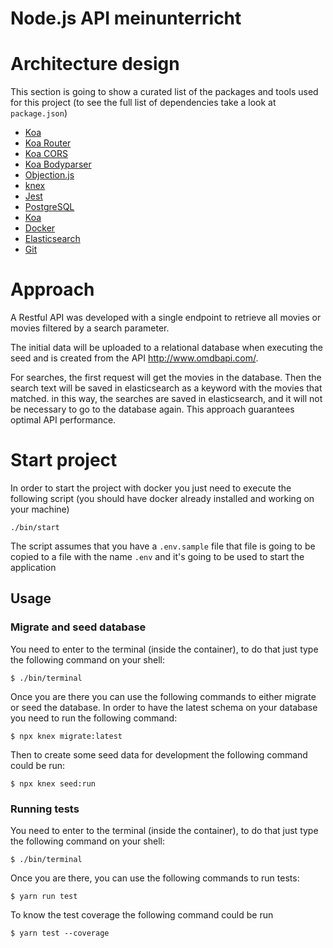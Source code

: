 # Node.js API meinunterricht
# Architecture design

This section is going to show a curated list of the packages and tools used for this project (to see
the full list of dependencies take a look at `package.json`)

* [Koa](https://koajs.com/)
* [Koa Router](https://github.com/koajs/router)
* [Koa CORS](https://github.com/koajs/cors)
* [Koa Bodyparser](https://github.com/koajs/bodyparser)
* [Objection.js](https://vincit.github.io/objection.js/)
* [knex](http://knexjs.org/)
* [Jest](https://jestjs.io/)
* [PostgreSQL](https://www.postgresql.org/)
* [Koa](https://koajs.com/)
* [Docker](https://www.docker.com/)
* [Elasticsearch](https://www.elastic.co/)
* [Git](https://git-scm.com/)


# Approach

A Restful API was developed with a single endpoint to retrieve all movies or movies filtered by a search parameter.

The initial data will be uploaded to a relational database when executing the seed and is created from the API http://www.omdbapi.com/.

For searches, the first request will get the movies in the database. Then the search text will be saved in elasticsearch as a keyword with the movies that matched. in this way, the searches are saved in elasticsearch, and it will not be necessary to go to the database again. This approach guarantees optimal API performance.

# Start project

In order to start the project with docker you just need to execute the following script (you should
have docker already installed and working on your machine)

```
./bin/start
```

The script assumes that you have a `.env.sample` file that file is going to be copied to a file
with the name `.env` and it's going to be used to start the application


## Usage

### Migrate and seed database

You need to enter to the terminal (inside the
container), to do that just type the following command on your shell:

```
$ ./bin/terminal
```

Once you are there you can use the following commands to either migrate or seed the database.
In order to have the latest schema on your database you need to run the following command:

```
$ npx knex migrate:latest
```

Then to create some seed data for development the following command could be run:

```
$ npx knex seed:run
```

### Running tests

You need to enter to the terminal (inside the
container), to do that just type the following command on your shell:

```
$ ./bin/terminal
```

Once you are there, you can use the following commands to run tests:

```
$ yarn run test
```

To know the test coverage the following command could be run

```
$ yarn test --coverage
```

